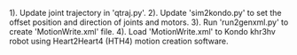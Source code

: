 1). Update joint trajectory in 'qtraj.py'.
2). Update 'sim2kondo.py' to set the offset position and direction of joints and motors.
3). Run 'run2genxml.py' to create 'MotionWrite.xml' file.
4). Load 'MotionWrite.xml' to Kondo khr3hv robot using Heart2Heart4 (HTH4) motion creation software.
